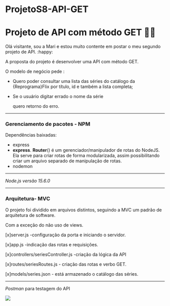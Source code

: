 # ProjetoS8-API-GET

# Projeto de API com método GET :woman_technologist:

Olá visitante, sou a Mari e estou muito contente em postar o meu segundo projeto de API. :happy:

A proposta do projeto é desenvolver uma API com método GET. 

O modelo de negócio pede :

- Quero poder consultar uma lista das
  séries do catálogo da {Reprograma}Flix por título, id e também a
  lista completa;

- Se o usuário digitar errado o nome da série

  quero retorno do erro.

----------------------------------------------------------------------

### Gerenciamento de pacotes - NPM

Dependências baixadas:

- express
- **express**. **Router**() é um gerenciador/manipulador de rotas do NodeJS. Ela serve para criar rotas de forma modularizada, assim possibilitando criar um arquivo separado de manipulação de rotas.
- nodemon 

---------------------------------------------------------------------------------

_Node.js versão 15.6.0_

----------------------------------------------------------------------------------------

### Arquitetura- MVC

O projeto foi dividido em arquivos distintos, seguindo a MVC um padrão de arquitetura de software. 

Com a exceção do não uso de views.

[x]server.js -configuração da porta e iniciando o servidor. 

[x]app.js -indicação das rotas e requisições.

[x]controllers/seriesController.js -criação da lógica da API

[x]routes/seriesRoutes.js - criação das rotas e verbo GET.

[x]models/series.json - está armazenado o catálogo das séries. 

_______

_Postman_ para testagem do API 



![](C:\Users\marin\Desktop\ProgetoS8.gif)
